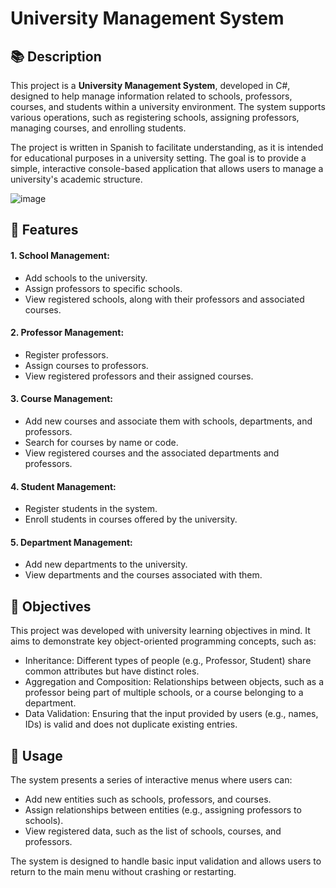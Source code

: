 <h1>University Management System</h1>

<h2>📚 Description</h2>

This project is a <b>University Management System</b>, developed in C#, designed to help manage information related to schools, professors, courses, and students within a university environment. The system supports various operations, such as registering schools, assigning professors, managing courses, and enrolling students.

The project is written in Spanish to facilitate understanding, as it is intended for educational purposes in a university setting. The goal is to provide a simple, interactive console-based application that allows users to manage a university's academic structure.

![image](https://github.com/user-attachments/assets/b9dcec55-29e6-4016-91ef-14c683a2a57a)

<h2>🚀 Features</h2>

<h4>1. School Management:</h4>

- Add schools to the university.
- Assign professors to specific schools.
- View registered schools, along with their professors and associated courses.

<h4>2. Professor Management:</h4>

- Register professors.
- Assign courses to professors.
- View registered professors and their assigned courses.

<h4>3. Course Management:</h4>

- Add new courses and associate them with schools, departments, and professors.
- Search for courses by name or code.
- View registered courses and the associated departments and professors.

<h4>4. Student Management:</h4>

- Register students in the system.
- Enroll students in courses offered by the university.

<h4>5. Department Management:</h4>

- Add new departments to the university.
- View departments and the courses associated with them.
  
<h2>🎯 Objectives</h2>

This project was developed with university learning objectives in mind. It aims to demonstrate key object-oriented programming concepts, such as:

- Inheritance: Different types of people (e.g., Professor, Student) share common attributes but have distinct roles.
- Aggregation and Composition: Relationships between objects, such as a professor being part of multiple schools, or a course belonging to a department.
- Data Validation: Ensuring that the input provided by users (e.g., names, IDs) is valid and does not duplicate existing entries.

<h2>📝 Usage</h2>

The system presents a series of interactive menus where users can:

- Add new entities such as schools, professors, and courses.
- Assign relationships between entities (e.g., assigning professors to schools).
- View registered data, such as the list of schools, courses, and professors.
  
The system is designed to handle basic input validation and allows users to return to the main menu without crashing or restarting.
